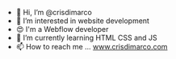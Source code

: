 - 👋 Hi, I’m @crisdimarco
- 👀 I’m interested in website development
- 😍 I'm a Webflow developer
- 🌱 I’m currently learning HTML CSS and JS
- 📫 How to reach me ... www.crisdimarco.com

<!---
crisdimarco/crisdimarco is a ✨ special ✨ repository because its `README.md` (this file) appears on your GitHub profile.
You can click the Preview link to take a look at your changes.
--->
